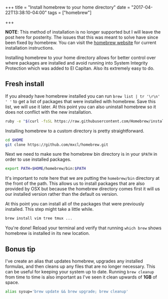 +++
title = "Install homebrew to your home directory"
date = "2017-04-22T13:38:10-04:00"
tags = ["homebrew"]

+++

__NOTE__: This method of installation is no longer supported but I will leave the post here for posterity. The issues that this was meant to solve have since been fixed by homebrew. You can visit the [homebrew website](https://brew.sh) for current installation instructions.

<!--more-->

Installing homebrew to your home directory allows for better control over where packages are installed and avoid running into System Integrity Protection which was added to El Capitan. Also its extremely easy to do.

## Fresh install
If you already have homebrew installed you can run `brew list | tr '\r\n' ' '` to get a list of packages that were installed with homebrew. Save this list, we will use it later. At this point you can also uninstall homebrew so it does not conflict with the new installation.

```bash
ruby -e "$(curl -fsSL https://raw.githubusercontent.com/Homebrew/install/master/uninstall)"
```

Installing homebrew to a custom directory is pretty straightforward.
```bash
cd $HOME
git clone https://github.com/mxcl/homebrew.git
```

Next we need to make sure the homebrew bin directory is in your `$PATH` in order to use installed packages.

```bash
export PATH=$HOME/homebrew/bin:$PATH
```

It's important to note here that we are putting the `homebrew/bin` directory at the front of the path. This allows us to install packages that are also provided by OSX but because the homebrew directory comes first it will us our installed version rather than the default os version.

At this point you can install all of the packages that were previously installed. This step might take a little while.
```bash
brew install vim tree tmux ...
```

You're done! Reload your terminal and verify that running `which brew` shows homebrew is installed in its new location.

## Bonus tip
I've create an alias that updates homebrew, upgrades any installed formulas, and then cleans up any files that are no longer necessary. This can be useful for keeping your system up to date. Running `brew cleanup` from time to time is also important as I've seen it clean upwards of __1GB__ of space.

```bash
alias sysup='brew update && brew upgrade; brew cleanup'
```
